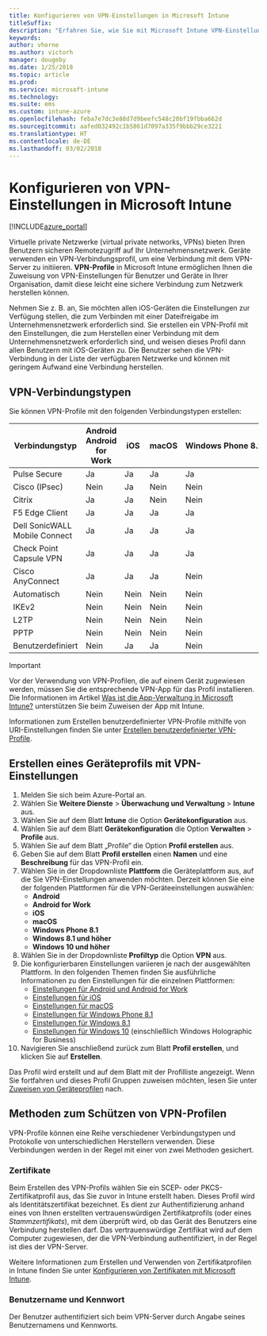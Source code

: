 ```yaml
---
title: Konfigurieren von VPN-Einstellungen in Microsoft Intune
titleSuffix: 
description: "Erfahren Sie, wie Sie mit Microsoft Intune VPN-Einstellungen (virtuelles privates Netzwerk) auf Geräten konfigurieren, die Sie verwalten."
keywords: 
author: vhorne
ms.author: victorh
manager: dougeby
ms.date: 1/25/2018
ms.topic: article
ms.prod: 
ms.service: microsoft-intune
ms.technology: 
ms.suite: ems
ms.custom: intune-azure
ms.openlocfilehash: feba7e7dc3e88d7d9beefc548c20bf19fbba662d
ms.sourcegitcommit: aafed032492c1b5861d7097a335f9bbb29ce3221
ms.translationtype: HT
ms.contentlocale: de-DE
ms.lasthandoff: 03/02/2018
---
```

# <a name="how-to-configure-vpn-settings-in-microsoft-intune"></a>Konfigurieren von VPN-Einstellungen in Microsoft Intune

[!INCLUDE[azure_portal](./includes/azure_portal.md)]

Virtuelle private Netzwerke (virtual private networks, VPNs) bieten Ihren Benutzern sicheren Remotezugriff auf Ihr Unternehmensnetzwerk. Geräte verwenden ein VPN-Verbindungsprofil, um eine Verbindung mit dem VPN-Server zu initiieren. **VPN-Profile** in Microsoft Intune ermöglichen Ihnen die Zuweisung von VPN-Einstellungen für Benutzer und Geräte in Ihrer Organisation, damit diese leicht eine sichere Verbindung zum Netzwerk herstellen können.

Nehmen Sie z. B. an, Sie möchten allen iOS-Geräten die Einstellungen zur Verfügung stellen, die zum Verbinden mit einer Dateifreigabe im Unternehmensnetzwerk erforderlich sind. Sie erstellen ein VPN-Profil mit den Einstellungen, die zum Herstellen einer Verbindung mit dem Unternehmensnetzwerk erforderlich sind, und weisen dieses Profil dann allen Benutzern mit iOS-Geräten zu. Die Benutzer sehen die VPN-Verbindung in der Liste der verfügbaren Netzwerke und können mit geringem Aufwand eine Verbindung herstellen.

## <a name="vpn-connection-types"></a>VPN-Verbindungstypen

Sie können VPN-Profile mit den folgenden Verbindungstypen erstellen:

|Verbindungstyp|Android<br>Android for Work|iOS|macOS|Windows Phone 8.1|Windows 8.1|Windows 10|
|-|-|-|-|-|-|-|
|Pulse Secure|Ja |Ja |Ja |Ja |Ja |Ja |
|Cisco (IPsec)|Nein|Ja |Nein|Nein|Nein|Nein|
|Citrix|Ja |Ja |Nein|Nein|Nein|Ja |
|F5 Edge Client|Ja |Ja |Ja |Ja |Ja |Ja |
|Dell SonicWALL Mobile Connect|Ja |Ja |Ja |Ja |Ja |Ja |
|Check Point Capsule VPN|Ja |Ja |Ja |Ja |Ja |Ja |
|Cisco AnyConnect|Ja |Ja |Ja |Nein|Nein|Nein|
|Automatisch|Nein|Nein|Nein|Nein|Nein|Ja |
|IKEv2|Nein|Nein|Nein|Nein|Nein|Ja |
|L2TP|Nein|Nein|Nein|Nein|Nein|Ja |
|PPTP|Nein|Nein|Nein|Nein|Nein|Ja |
|Benutzerdefiniert|Nein|Ja |Ja |Nein|Nein|Nein|


> [!IMPORTANT]
> Vor der Verwendung von VPN-Profilen, die auf einem Gerät zugewiesen werden, müssen Sie die entsprechende VPN-App für das Profil installieren. Die Informationen im Artikel [Was ist die App-Verwaltung in Microsoft Intune?](app-management.md) unterstützen Sie beim Zuweisen der App mit Intune.  

Informationen zum Erstellen benutzerdefinierter VPN-Profile mithilfe von URI-Einstellungen finden Sie unter [Erstellen benutzerdefinierter VPN-Profile](custom-vpn-profiles-create.md).     

## <a name="create-a-device-profile-containing-vpn-settings"></a>Erstellen eines Geräteprofils mit VPN-Einstellungen

1. Melden Sie sich beim Azure-Portal an.
2. Wählen Sie **Weitere Dienste** > **Überwachung und Verwaltung** > **Intune** aus.
3. Wählen Sie auf dem Blatt **Intune** die Option **Gerätekonfiguration** aus.
2. Wählen Sie auf dem Blatt **Gerätekonfiguration** die Option **Verwalten** > **Profile** aus.
3. Wählen Sie auf dem Blatt „Profile“ die Option **Profil erstellen** aus.
4. Geben Sie auf dem Blatt **Profil erstellen** einen **Namen** und eine **Beschreibung** für das VPN-Profil ein.
5. Wählen Sie in der Dropdownliste **Plattform** die Geräteplattform aus, auf die Sie VPN-Einstellungen anwenden möchten. Derzeit können Sie eine der folgenden Plattformen für die VPN-Geräteeinstellungen auswählen:
    - **Android**
    - **Android for Work**
    - **iOS**
    - **macOS**
    - **Windows Phone 8.1**
    - **Windows 8.1 und höher**
    - **Windows 10 und höher**
6. Wählen Sie in der Dropdownliste **Profiltyp** die Option **VPN** aus.
7. Die konfigurierbaren Einstellungen variieren je nach der ausgewählten Plattform. In den folgenden Themen finden Sie ausführliche Informationen zu den Einstellungen für die einzelnen Plattformen:
    - [Einstellungen für Android und Android for Work](vpn-settings-android.md)
    - [Einstellungen für iOS](vpn-settings-ios.md)
    - [Einstellungen für macOS](vpn-settings-macos.md)
    - [Einstellungen für Windows Phone 8.1](vpn-settings-windows-phone-8-1.md)
    - [Einstellungen für Windows 8.1](vpn-settings-windows-8-1.md)
    - [Einstellungen für Windows 10](vpn-settings-windows-10.md) (einschließlich Windows Holographic for Business)
8. Navigieren Sie anschließend zurück zum Blatt **Profil erstellen**, und klicken Sie auf **Erstellen**.

Das Profil wird erstellt und auf dem Blatt mit der Profilliste angezeigt.
Wenn Sie fortfahren und dieses Profil Gruppen zuweisen möchten, lesen Sie unter [Zuweisen von Geräteprofilen](device-profile-assign.md) nach.


## <a name="methods-of-securing-vpn-profiles"></a>Methoden zum Schützen von VPN-Profilen

VPN-Profile können eine Reihe verschiedener Verbindungstypen und Protokolle von unterschiedlichen Herstellern verwenden. Diese Verbindungen werden in der Regel mit einer von zwei Methoden gesichert.

### <a name="certificates"></a>Zertifikate

Beim Erstellen des VPN-Profils wählen Sie ein SCEP- oder PKCS-Zertifikatprofil aus, das Sie zuvor in Intune erstellt haben. Dieses Profil wird als Identitätszertifikat bezeichnet. Es dient zur Authentifizierung anhand eines von Ihnen erstellten vertrauenswürdigen Zertifikatprofils (oder eines *Stammzertifikats*), mit dem überprüft wird, ob das Gerät des Benutzers eine Verbindung herstellen darf. Das vertrauenswürdige Zertifikat wird auf dem Computer zugewiesen, der die VPN-Verbindung authentifiziert, in der Regel ist dies der VPN-Server.

Weitere Informationen zum Erstellen und Verwenden von Zertifikatprofilen in Intune finden Sie unter [Konfigurieren von Zertifikaten mit Microsoft Intune](certificates-configure.md).

### <a name="user-name-and-password"></a>Benutzername und Kennwort

Der Benutzer authentifiziert sich beim VPN-Server durch Angabe seines Benutzernamens und Kennworts.
